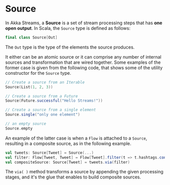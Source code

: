 # Source

In Akka Streams, a **Source** is a set of stream processing steps that has **one open output**. In Scala, the `Source` type is defined as follows:

```scala
final class Source[Out]
```

The `Out` type is the type of the elements the source produces.

It either can be an atomic source or it can comprise any number of internal sources and transformation that are wired together. Some examples of the former case is given from the following code, that shows some of the utility constructor for the `Source` type.

```scala
// Create a source from an Iterable
Source(List(1, 2, 3))

// Create a source from a Future
Source(Future.successful("Hello Streams!"))

// Create a source from a single element
Source.single("only one element")

// an empty source
Source.empty
```

An example of the latter case is when a `Flow` is attached  to a `Source`, resulting in a composite source, as in the following example.

```scala
val tweets: Source[Tweet] = Source(...)
val filter: Flow[Tweet, Tweet] = Flow[Tweet].filter(t => t.hashtags.contains(hashtag))
val compositeSource: Source[Tweet] = tweets.via(filter)
```

The `via( )` method transforms a source by appending the given processing stages, and it's the glue that enables to build composite sources.
